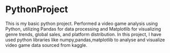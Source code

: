 # PythonProject
This is my basic python project.
Performed a video game analysis using Python, utilizing Pandas for data processing and Matplotlib for visualizing genre trends, global sales, and platform distribution.
In this project, I have used python libraries like numpy,pandas,matplotlib to analyse and visualize video game data sourced from kaggle.
